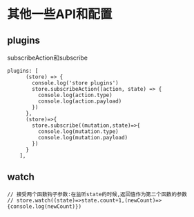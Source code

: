 # 其他一些API和配置

## plugins

subscribeAction和subscribe

```text
plugins: [
      (store) => {
        console.log('store plugins')
        store.subscribeAction((action, state) => {
          console.log(action.type)
          console.log(action.payload)
        })
      },
      (store)=>{
        store.subscribe((mutation,state)=>{
          console.log(mutation.type)
          console.log(mutation.payload)
        })
      }
    ],
```

## watch

```text
// 接受两个函数钩子参数:在监听state的时候,返回值作为第二个函数的参数
// store.watch((state)=>state.count+1,(newCount)=>{console.log(newCount)})
```

